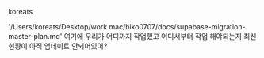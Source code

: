 koreats

'/Users/koreats/Desktop/work.mac/hiko0707/docs/supabase-migration-master-plan.md' 여기에 우리가 어디까지 작업했고 어디서부터 작업 해야되는지 최신 현황이 아직 업데이트 안되어있어?
